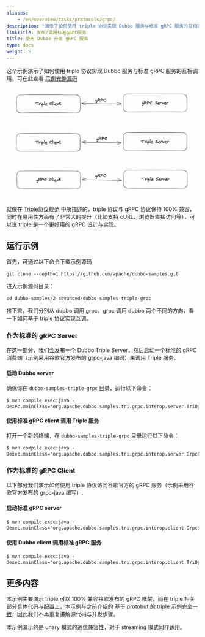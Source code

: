 ```yaml
---
aliases:
    - /en/overview/tasks/protocols/grpc/
description: "演示了如何使用 triple 协议实现 Dubbo 服务与标准 gRPC 服务的互相调用。"
linkTitle: 发布/调用标准gRPC服务
title: 使用 Dubbo 开发 gRPC 服务
type: docs
weight: 5
---
```


这个示例演示了如何使用 triple 协议实现 Dubbo 服务与标准 gRPC 服务的互相调用，可在此查看 [示例完整源码](https://github.com/apache/dubbo-samples/tree/master/2-advanced/dubbo-samples-triple-grpc)

![triple-grpc.png](/imgs/v3/tasks/protocol/triple-grpc.png)

就像在 [Triple协议规范](https://dubbo.apache.org/zh-cn/overview/reference/protocols/triple/) 中所描述的，triple 协议与 gRPC 协议保持 100% 兼容，同时在易用性方面有了非常大的提升（比如支持 cURL、浏览器直接访问等），可以说 triple 是一个更好用的 gRPC 设计与实现。

## 运行示例

首先，可通过以下命令下载示例源码
```shell
git clone --depth=1 https://github.com/apache/dubbo-samples.git
```

进入示例源码目录：
```shell
cd dubbo-samples/2-advanced/dubbo-samples-triple-grpc
```

接下来，我们分别从 dubbo 调用 grpc、grpc 调用 dubbo 两个不同的方向，看一下如何基于 triple 协议实现互调。

### 作为标准的 gRPC Server
在这一部分，我们会发布一个 Dubbo Triple Server，然后启动一个标准的 gRPC 消费端（示例采用谷歌官方发布的 grpc-java 编码）来调用 Triple 服务。
 
#### 启动 Dubbo server
确保你在 `dubbo-samples-triple-grpc` 目录，运行以下命令：

```shell
$ mvn compile exec:java -Dexec.mainClass="org.apache.dubbo.samples.tri.grpc.interop.server.TriOpServer"
```

#### 使用标准 gRPC client 调用 Triple 服务
打开一个新的终端，在 `dubbo-samples-triple-grpc` 目录运行以下命令：

```shell
$ mvn compile exec:java -Dexec.mainClass="org.apache.dubbo.samples.tri.grpc.interop.server.GrpcClient"
```

### 作为标准的 gRPC Client
以下部分我们演示如何使用 triple 协议访问谷歌官方的 gRPC 服务（示例采用谷歌官方发布的 grpc-java 编写）.

#### 启动标准 gRPC server
```shell
$ mvn compile exec:java -Dexec.mainClass="org.apache.dubbo.samples.tri.grpc.interop.client.GrpcServer"
```

#### 使用 Dubbo client 调用标准 gRPC 服务
```shell
$ mvn compile exec:java -Dexec.mainClass="org.apache.dubbo.samples.tri.grpc.interop.client.TriOpClient"
```

## 更多内容

本示例主要演示 triple 可以 100% 兼容谷歌发布的 gRPC 框架，而在 triple 相关部分具体代码与配置上，本示例与之前介绍的 [基于 protobuf 的 triple 示例完全一致](../idl/)，因此我们不再重复讲解源代码与开发步骤。

本示例演示的是 unary 模式的通信兼容性，对于 streaming 模式同样适用。


